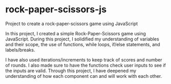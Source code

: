 # rock-paper-scissors-js
Project to create a rock-paper-scissors game using JavaScript

In this project, I created a simple Rock-Paper-Scissors game using JavaScript. During this project, I solidified my understanding of variables and their scope, the use of functions, while loops, if/else statements, and labels/breaks.  

I have also used iterations/increments to keep track of scores and number of rounds. I also made sure to have the functions check user inputs to see if the inputs are valid. Through this project, I have deepened my understanding of how each component can and will work with each other.
